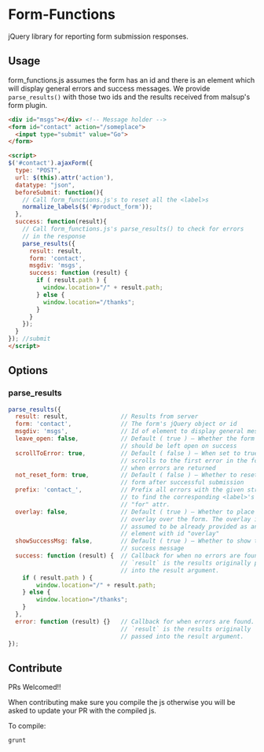 # Form-Functions

jQuery library for reporting form submission responses.

## Usage
form_functions.js assumes the form has an id and there is an element which will display general errors and success messages. We provide `parse_results()` with those two ids and the results received from malsup's form plugin.

```html
<div id="msgs"></div> <!-- Message holder -->
<form id="contact" action="/someplace">
  <input type="submit" value="Go">
</form>

<script>
$('#contact').ajaxForm({
  type: "POST",
  url: $(this).attr('action'),
  datatype: "json",
  beforeSubmit: function(){
    // Call form_functions.js's to reset all the <label>s
    normalize_labels($('#product_form'));
  },
  success: function(result){
    // Call form_functions.js's parse_results() to check for errors
    // in the response
    parse_results({
      result: result,
      form: 'contact',
      msgdiv: 'msgs',
      success: function (result) {
        if ( result.path ) {
          window.location="/" + result.path;
        } else {
          window.location="/thanks";
        }
      }
    });
  }
}); //submit
</script>
```

## Options

### parse_results

```js
parse_results({
  result: result,               // Results from server
  form: 'contact',              // The form's jQuery object or id
  msgdiv: 'msgs',               // Id of element to display general messages
  leave_open: false,            // Default ( true ) – Whether the form
                                // should be left open on success
  scrollToError: true,          // Default ( false ) – When set to true,
                                // scrolls to the first error in the form
                                // when errors are returned
  not_reset_form: true,         // Default ( false ) – Whether to reset
                                // form after successful submission
  prefix: 'contact_',           // Prefix all errors with the given string
                                // to find the corresponding <label>'s
                                // "for" attr.
  overlay: false,               // Default ( true ) – Whether to place an
                                // overlay over the form. The overlay is
                                // assumed to be already provided as an
                                // element with id "overlay"
  showSuccessMsg: false,        // Default ( true ) – Whether to show the
                                // success message
  success: function (result) {  // Callback for when no errors are found.
                                // `result` is the results originally passed
                                // into the result argument.
    if ( result.path ) {
        window.location="/" + result.path;
    } else {
        window.location="/thanks";
    }
  },
  error: function (result) {}   // Callback for when errors are found.
                                // `result` is the results originally
                                // passed into the result argument.
});
```

## Contribute
PRs Welcomed!!

When contributing make sure you compile the js otherwise you will be asked to update your PR with the compiled js.

To compile:

```sh
grunt
```
